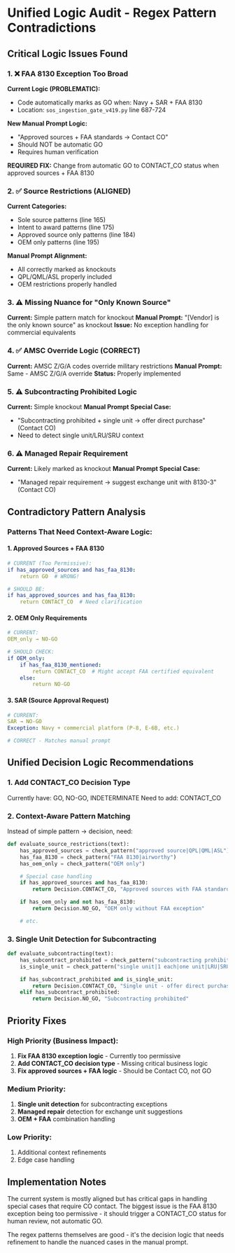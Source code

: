 # Unified Logic Audit - Regex Pattern Contradictions

## Critical Logic Issues Found

### 1. ❌ FAA 8130 Exception Too Broad
**Current Logic (PROBLEMATIC):**
- Code automatically marks as GO when: Navy + SAR + FAA 8130
- Location: `sos_ingestion_gate_v419.py` line 687-724

**New Manual Prompt Logic:**
- "Approved sources + FAA standards → Contact CO"
- Should NOT be automatic GO
- Requires human verification

**REQUIRED FIX:**
Change from automatic GO to CONTACT_CO status when approved sources + FAA 8130

### 2. ✅ Source Restrictions (ALIGNED)
**Current Categories:**
- Sole source patterns (line 165)
- Intent to award patterns (line 175)
- Approved source only patterns (line 184)
- OEM only patterns (line 195)

**Manual Prompt Alignment:**
- All correctly marked as knockouts
- QPL/QML/ASL properly included
- OEM restrictions properly handled

### 3. ⚠️ Missing Nuance for "Only Known Source"
**Current:** Simple pattern match for knockout
**Manual Prompt:** "[Vendor] is the only known source" as knockout
**Issue:** No exception handling for commercial equivalents

### 4. ✅ AMSC Override Logic (CORRECT)
**Current:** AMSC Z/G/A codes override military restrictions
**Manual Prompt:** Same - AMSC Z/G/A override
**Status:** Properly implemented

### 5. ⚠️ Subcontracting Prohibited Logic
**Current:** Simple knockout
**Manual Prompt Special Case:**
- "Subcontracting prohibited + single unit → offer direct purchase" (Contact CO)
- Need to detect single unit/LRU/SRU context

### 6. ⚠️ Managed Repair Requirement
**Current:** Likely marked as knockout
**Manual Prompt Special Case:**
- "Managed repair requirement → suggest exchange unit with 8130-3" (Contact CO)

## Contradictory Pattern Analysis

### Patterns That Need Context-Aware Logic:

#### 1. Approved Sources + FAA 8130
```yaml
# CURRENT (Too Permissive):
if has_approved_sources and has_faa_8130:
    return GO  # WRONG!

# SHOULD BE:
if has_approved_sources and has_faa_8130:
    return CONTACT_CO  # Need clarification
```

#### 2. OEM Only Requirements
```yaml
# CURRENT:
OEM_only → NO-GO

# SHOULD CHECK:
if OEM_only:
    if has_faa_8130_mentioned:
        return CONTACT_CO  # Might accept FAA certified equivalent
    else:
        return NO-GO
```

#### 3. SAR (Source Approval Request)
```yaml
# CURRENT:
SAR → NO-GO
Exception: Navy + commercial platform (P-8, E-6B, etc.)

# CORRECT - Matches manual prompt
```

## Unified Decision Logic Recommendations

### 1. Add CONTACT_CO Decision Type
Currently have: GO, NO-GO, INDETERMINATE
Need to add: CONTACT_CO

### 2. Context-Aware Pattern Matching
Instead of simple pattern → decision, need:
```python
def evaluate_source_restrictions(text):
    has_approved_sources = check_pattern("approved source|QPL|QML|ASL")
    has_faa_8130 = check_pattern("FAA 8130|airworthy")
    has_oem_only = check_pattern("OEM only")

    # Special case handling
    if has_approved_sources and has_faa_8130:
        return Decision.CONTACT_CO, "Approved sources with FAA standards - needs clarification"

    if has_oem_only and not has_faa_8130:
        return Decision.NO_GO, "OEM only without FAA exception"

    # etc.
```

### 3. Single Unit Detection for Subcontracting
```python
def evaluate_subcontracting(text):
    has_subcontract_prohibited = check_pattern("subcontracting prohibited")
    is_single_unit = check_pattern("single unit|1 each|one unit|LRU|SRU")

    if has_subcontract_prohibited and is_single_unit:
        return Decision.CONTACT_CO, "Single unit - offer direct purchase"
    elif has_subcontract_prohibited:
        return Decision.NO_GO, "Subcontracting prohibited"
```

## Priority Fixes

### High Priority (Business Impact):
1. **Fix FAA 8130 exception logic** - Currently too permissive
2. **Add CONTACT_CO decision type** - Missing critical business logic
3. **Fix approved sources + FAA logic** - Should be Contact CO, not GO

### Medium Priority:
1. **Single unit detection** for subcontracting exceptions
2. **Managed repair** detection for exchange unit suggestions
3. **OEM + FAA** combination handling

### Low Priority:
1. Additional context refinements
2. Edge case handling

## Implementation Notes

The current system is mostly aligned but has critical gaps in handling special cases that require CO contact. The biggest issue is the FAA 8130 exception being too permissive - it should trigger a CONTACT_CO status for human review, not automatic GO.

The regex patterns themselves are good - it's the decision logic that needs refinement to handle the nuanced cases in the manual prompt.